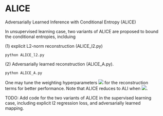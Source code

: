 # ALICE
Adversarially Learned Inference with Conditional Entropy (ALICE)

In unsupervised learning case, two variants of ALICE are proposed to bound the conditional entropies, inclduing 

(1) explicit L2-norm reconstruction (ALICE_l2.py) 

    python ALICE_l2.py
    
(2) Adversarially learned reconstruction (ALICE_A.py).

    python ALICE_A.py
    
    

One may tune the weighting hyperparameters <img src="https://latex.codecogs.com/gif.latex?$\lambda$" /> for the reconstruction terms for better performance. Note that ALICE reduces to ALI when <img src="https://latex.codecogs.com/gif.latex?$\lambda=0$" />.

TODO:
Add code for the two variants of ALICE in the supervised learning case, including explicit l2 regression loss, and adversarially learned mapping.
